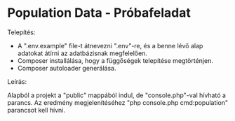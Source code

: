 # Population Data - Próbafeladat

Telepítés:
- A ".env.example" file-t átnevezni ".env"-re, és a benne lévő alap adatokat átírni az adatbázisnak megfelelően.
- Composer installálása, hogy a függőségek telepítése megtörténjen. 
- Composer autoloader generálása.

Leírás:

Alapból a projekt a "public" mappából indul, de "console.php"-val hívható a parancs.
Az eredmény megjelenítéséhez "php console.php cmd:population" parancsot kell hívni.
